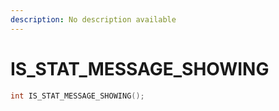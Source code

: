 ```yaml
---
description: No description available 
---
```


# IS_STAT_MESSAGE_SHOWING

```cpp
int IS_STAT_MESSAGE_SHOWING();
```